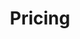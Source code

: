 ---
title: Pricing
layout: pricing
draft: false
plans:
- title: Basic Plan
  subtitle: Best For Individuals and Startups
  price: ₹10,000/
  type: month
  features:
    - 30 content credits
    - 24/7 Tech Support
    - Unlimited edits
    
  button:
    label: Get started
    link: "/contact"

- title: Professional Plan
  subtitle: Best For Small and Medium Enterprises
  price: ₹20,000/
  type: month
  recommended: true
  features:
    - 60 content credits
    - 24/7 Tech support
    - Unlimited edits
    - SEO Site audit
  button:
    label: Get started
    link: "/contact"

# - title: Business Plan
#   subtitle: Best For Large Enterprises
#   price: Get in touch
#   type:
#   features:
#     - Custom for your own business
#   button:
#     label: Get started
#     link: "/contact"

call_to_action:
  title: Need a larger plan?
  content: If you are a large enterprise, get in touch.
  image: '/images/cta.svg'
  button:
    enable: true
    label: "Contact Us"
    link: "/contact"
    
---